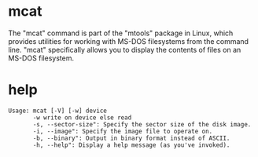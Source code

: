 # mcat

The "mcat" command is part of the "mtools" package in Linux, which provides utilities for working with MS-DOS filesystems from the command line. "mcat" specifically allows you to display the contents of files on an MS-DOS filesystem.

# help 

```
Usage: mcat [-V] [-w] device
       -w write on device else read
       -s, --sector-size": Specify the sector size of the disk image.
       -i, --image": Specify the image file to operate on.
       -b, --binary": Output in binary format instead of ASCII.
       -h, --help": Display a help message (as you've invoked).
```

